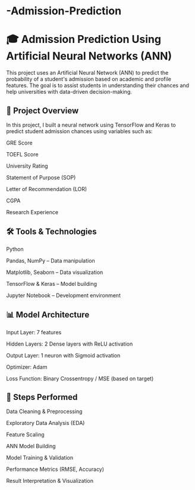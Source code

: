 # -Admission-Prediction
# 🎓 Admission Prediction Using Artificial Neural Networks (ANN)
This project uses an Artificial Neural Network (ANN) to predict the probability of a student's admission based on academic and profile features. The goal is to assist students in understanding their chances and help universities with data-driven decision-making.

## 📌 Project Overview
In this project, I built a neural network using TensorFlow and Keras to predict student admission chances using variables such as:

GRE Score

TOEFL Score

University Rating

Statement of Purpose (SOP)

Letter of Recommendation (LOR)

CGPA

Research Experience

## 🛠️ Tools & Technologies
Python

Pandas, NumPy – Data manipulation

Matplotlib, Seaborn – Data visualization

TensorFlow & Keras – Model building

Jupyter Notebook – Development environment

## 📊 Model Architecture
Input Layer: 7 features

Hidden Layers: 2 Dense layers with ReLU activation

Output Layer: 1 neuron with Sigmoid activation

Optimizer: Adam

Loss Function: Binary Crossentropy / MSE (based on target)

## 🚀 Steps Performed
Data Cleaning & Preprocessing

Exploratory Data Analysis (EDA)

Feature Scaling

ANN Model Building

Model Training & Validation

Performance Metrics (RMSE, Accuracy)

Result Interpretation & Visualization

